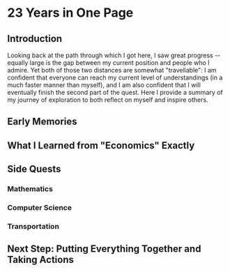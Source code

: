 # 23 Years in One Page

## Introduction

Looking back at the path through which I got here, I saw great progress -- equally large is the gap between my current position and people who I admire. Yet both of those two distances are somewhat "travellable": I am confident that everyone can reach my current level of understandings (in a much faster manner than myself), and I am also confident that I will eventually finish the second part of the quest. Here I provide a summary of my journey of exploration to both reflect on myself and inspire others.

## Early Memories

## What I Learned from "Economics" Exactly

## Side Quests

### Mathematics

### Computer Science

### Transportation



## Next Step: Putting Everything Together and Taking Actions


